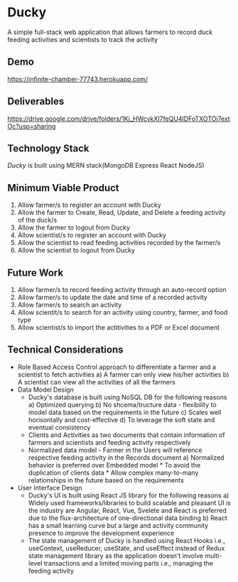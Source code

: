 # Ducky
A simple full-stack web application that allows farmers to record duck feeding activities and scientists to track the activity

## Demo 
https://infinite-chamber-77743.herokuapp.com/

## Deliverables
https://drive.google.com/drive/folders/1Kj_HWcvkXI7feQU4IDFoTXOTOj7extOc?usp=sharing

## Technology Stack
*Ducky* is built using MERN stack(MongoDB Express React NodeJS)

## Minimum Viable Product
  1. Allow farmer/s to register an account with Ducky
  2. Allow the farmer to Create, Read, Update, and Delete a feeding activity of the duck/s
  3. Allow the farmer to logout from Ducky
  4. Allow scientist/s to register an account with Ducky
  5. Allow the scientist to read feeding activities recorded by the farmer/s
  6. Allow the scientist to logout from Ducky
  
## Future Work
  1. Allow farmer/s to record feeding activity through an auto-record option
  2. Allow farmer/s to update the date and time of a recorded activity
  3. Allow farmer/s to search an activity 
  4. Allow scientit/s to search for an activity using country, farmer, and food type
  5. Allow scientist/s to import the actitivities to a PDF or Excel document
  
## Technical Considerations
  * Role Based Access Control approach to differentiate a farmer and a scientist to fetch activities
      a) A farmer can only view his/her activities
      b) A scientist can view all the activities of all the farmers
  * Data Model Design
       * Ducky's database is built using NoSQL DB for the following reasons
          a) Optimized querying
          b) No shcema/tructure data - flexibility to model data based on the requirements in the future
          c) Scales well horisontally and cost-effective
          d) To leverage the soft state and eventual consistency
      * Clients and Activities as two documents that contain information of farmers and scientists and feeding activity respectively
      * Normalized data model - Farmer in the Users will reference respective feeding activity in the Records document
          a) Normalized behavior is preferred over Embedded model 
              * To avoid the duplication of clients data
              * Allow complex many-to-many relationships in the future based on the requirements
   * User Interface Design
      * Ducky's UI is built using React JS library for the following reasons
        a) Widely used frameworks/libraries to build scalable and pleasant UI is the industry are Angular, React, Vue, Svelete
           and React is preferred due to the flux-architecture of one-directional data binding 
        b) React has a small learning curve but a large and activity community presence to improve the development experience
      * The state management of Ducky is handled using React Hooks i.e., useContext, useReducer, useState, and useEffect instead of
        Redux state management library as the application doesn't involve multi-level transactions and a limited moving parts i.e., managing the feeding activity

